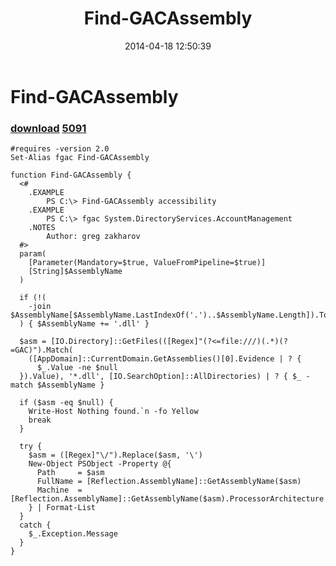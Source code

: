﻿---
pid:            5090
parent:         0
children:       5091
poster:         greg zakharov
title:          Find-GACAssembly
date:           2014-04-18 12:50:39
description:    
format:         posh
---

# Find-GACAssembly

### [download](5090.ps1)  [5091](5091.md)



```posh
#requires -version 2.0
Set-Alias fgac Find-GACAssembly

function Find-GACAssembly {
  <#
    .EXAMPLE
        PS C:\> Find-GACAssembly accessibility
    .EXAMPLE
        PS C:\> fgac System.DirectoryServices.AccountManagement
    .NOTES
        Author: greg zakharov
  #>
  param(
    [Parameter(Mandatory=$true, ValueFromPipeline=$true)]
    [String]$AssemblyName
  )
  
  if (!(
    -join $AssemblyName[$AssemblyName.LastIndexOf('.')..$AssemblyName.Length]).ToLower().Equals('.dll')
  ) { $AssemblyName += '.dll' }
  
  $asm = [IO.Directory]::GetFiles(([Regex]"(?<=file:///)(.*)(?=GAC)").Match(
    ([AppDomain]::CurrentDomain.GetAssemblies()[0].Evidence | ? {
      $_.Value -ne $null
  }).Value), '*.dll', [IO.SearchOption]::AllDirectories) | ? { $_ -match $AssemblyName }
  
  if ($asm -eq $null) {
    Write-Host Nothing found.`n -fo Yellow
    break
  }
  
  try {
    $asm = ([Regex]"\/").Replace($asm, '\')
    New-Object PSObject -Property @{
      Path     = $asm
      FullName = [Reflection.AssemblyName]::GetAssemblyName($asm)
      Machine  = [Reflection.AssemblyName]::GetAssemblyName($asm).ProcessorArchitecture
    } | Format-List
  }
  catch {
    $_.Exception.Message
  }
}
```
